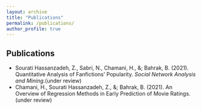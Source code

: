 ```yaml
---
layout: archive
title: "Publications"
permalink: /publications/
author_profile: true
---
```


## Publications

- Sourati Hassanzadeh, Z., Sabri, N., Chamani, H., &; Bahrak, B. (2021). Quantitative Analysis of Fanfictions’ Popularity. _Social Network Analysis and Mining_.(under review)
- Chamani, H., Sourati Hassanzadeh, Z., &; Bahrak, B. (2021). An Overview of Regression Methods in Early Prediction of Movie Ratings. (under review)
